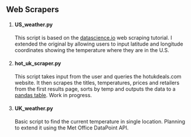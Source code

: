 ## Web Scrapers

1. #### US_weather.py  
   This script is based on the [datascience.io](https://www.dataquest.io/blog/web-scraping-tutorial-python/) web scraping tutorial. I extended the original by allowing users to input latitude and longitude coordinates showing the temperature where they are in the U.S. 

2. #### hot_uk_scraper.py
   This script takes input from the user and queries the hotukdeals.com website. It then scrapes the titles, temperatures, prices and retailers from the first results page, sorts by temp and outputs the data to a [pandas table](https://rawgit.com/ColdView/web_scrapers/master/deals_table.html). Work in progress.

3. #### UK_weather.py
   Basic script to find the current temperature in single location. Planning to extend it using the Met Office DataPoint API.

